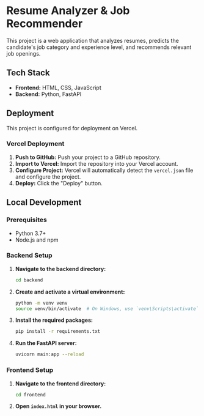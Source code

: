# Resume Analyzer & Job Recommender

This project is a web application that analyzes resumes, predicts the candidate's job category and experience level, and recommends relevant job openings.

## Tech Stack

- **Frontend:** HTML, CSS, JavaScript
- **Backend:** Python, FastAPI

## Deployment

This project is configured for deployment on Vercel.

### Vercel Deployment

1. **Push to GitHub:** Push your project to a GitHub repository.
2. **Import to Vercel:** Import the repository into your Vercel account.
3. **Configure Project:** Vercel will automatically detect the `vercel.json` file and configure the project.
4. **Deploy:** Click the "Deploy" button.

## Local Development

### Prerequisites

- Python 3.7+
- Node.js and npm

### Backend Setup

1. **Navigate to the backend directory:**
   ```bash
   cd backend
   ```

2. **Create and activate a virtual environment:**
   ```bash
   python -m venv venv
   source venv/bin/activate  # On Windows, use `venv\Scripts\activate`
   ```

3. **Install the required packages:**
   ```bash
   pip install -r requirements.txt
   ```

4. **Run the FastAPI server:**
   ```bash
   uvicorn main:app --reload
   ```

### Frontend Setup

1. **Navigate to the frontend directory:**
   ```bash
   cd frontend
   ```

2. **Open `index.html` in your browser.**